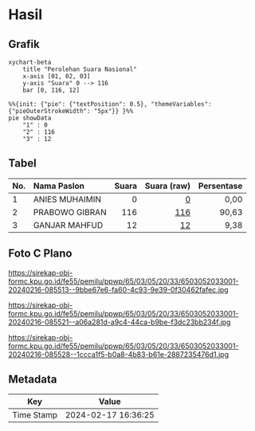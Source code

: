 # Hasil

## Grafik

```mermaid
xychart-beta
    title "Perolehan Suara Nasional"
    x-axis [01, 02, 03]
    y-axis "Suara" 0 --> 116
    bar [0, 116, 12]
```

```mermaid
%%{init: {"pie": {"textPosition": 0.5}, "themeVariables": {"pieOuterStrokeWidth": "5px"}} }%%
pie showData
    "1" : 0
    "2" : 116
    "3" : 12
```

## Tabel

| No. | Nama Paslon    | Suara | Suara (raw) | Persentase |
|:--- |:-------------- | -----:| -----------:| ----------:|
| 1   | ANIES MUHAIMIN | 0     | [0][p-1]    | 0,00       |
| 2   | PRABOWO GIBRAN | 116   | [116][p-2]  | 90,63      |
| 3   | GANJAR MAHFUD  | 12    | [12][p-3]   | 9,38       |


[p-1]: https://github.com/gigit-pemilu/pemilu-2024/blob/main/pilpres/hitung-suara/sub/65-kalimantan-utara/sub/03-nunukan/sub/05-krayan/sub/2033-liang-tuer/sub/001-tps/sub/paslon-1.txt
[p-2]: https://github.com/gigit-pemilu/pemilu-2024/blob/main/pilpres/hitung-suara/sub/65-kalimantan-utara/sub/03-nunukan/sub/05-krayan/sub/2033-liang-tuer/sub/001-tps/sub/paslon-2.txt
[p-3]: https://github.com/gigit-pemilu/pemilu-2024/blob/main/pilpres/hitung-suara/sub/65-kalimantan-utara/sub/03-nunukan/sub/05-krayan/sub/2033-liang-tuer/sub/001-tps/sub/paslon-3.txt

## Foto C Plano

https://sirekap-obj-formc.kpu.go.id/fe55/pemilu/ppwp/65/03/05/20/33/6503052033001-20240216-085513--9bbe67e6-fa60-4c93-9e39-0f30462fafec.jpg

https://sirekap-obj-formc.kpu.go.id/fe55/pemilu/ppwp/65/03/05/20/33/6503052033001-20240216-085521--a06a281d-a9c4-44ca-b9be-f3dc23bb234f.jpg

https://sirekap-obj-formc.kpu.go.id/fe55/pemilu/ppwp/65/03/05/20/33/6503052033001-20240216-085528--1ccca1f5-b0a8-4b83-b61e-2887235476d1.jpg


## Metadata

| Key        | Value               |
| ---------- | ------------------- |
| Time Stamp | 2024-02-17 16:36:25 |



